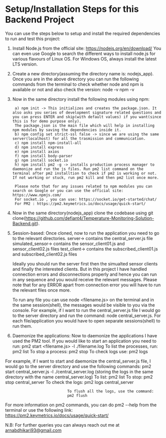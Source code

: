 # Setup/Installation Steps for this Backend Project

You can use the steps below to setup and install the required dependencies to run and test this project:

1. Install Node.js from the official site: https://nodejs.org/en/download/
	You can even use Google to search the different ways to install node.js for various flavours of Linux OS.
	For Windows OS, always install the latest LTS version.
	
2. Create a new directory(assuming the directory name is: nodejs_app).
    Once you are in the above directory you can run the following commands from the terminal to check whether node and npm is available or not and also check the version:
	node -v
	npm -v
	
3. Now in the same directory install the following modules using npm:

		a) npm init -> This initializes and creates the package.json. It also asks you series of development signature related questions and you can press ENTER and skip(with default values) if you want(since this is for demo purpose only).
		The package.json is the main file which will help in installing npm modules by saving the dependencies inside it.
		b) npm config set strict-ssl false -> since we are using the same server(localhost) for all the trasmission and communication.
		c) npm install npm-install-all
		d) npm install express
		e) npm install axios
		f) npm install body-parser
		g) npm install socket.io
		h) npm install pm2 -g -> installs production process manager to daemonize and run the js files. Run pm2 list command on the terminal after pm2 installtion to check if pm2 is working or not. If not working or stuck, run pm2 kill and then pm2 list once more.
		
		Please note that for any issues related to npm modules you can search on Google or you can use the official site: https://www.npmjs.com/
		For socket.io , you can use: https://socket.io/get-started/chat/
		For PM2 : https://pm2.keymetrics.io/docs/usage/quick-start/
		
4. Now in the same directory(nodejs_app) clone the codebase using git     clone(https://github.com/defiant4/Temperature-Monitoring-Solution-Backend.git).

5. Session-based: Once cloned, now to run the application you need to go to the relevant directories.
				  server-> contains the central_server.js file
				  simulated_sensor-> contains the sensor_client01.js and sensor_client02.js files
                  test_client-> contains the subscribed_client01.js and subscribed_client02.js files
   
   Ideally you should run the server first then the simualted sensor clients and finally the interested clients.
   But in this project I have handled connection errors and disconnections properly and hence you can run in any sequence and you would receive the relevant messages.
   Please note that for any ERROR apart from connection error you will have to run the relevant files once more.
   
   To run any file you can use node <filename.js> on the terminal and in the same session(shell), the messages would be visible to you via the console.
   For example, if I want to run the central_server.js file I would go to the server directory and run the command:
   node central_server.js. For each file/application you would have to open separate sessions(shell) to run them.
   
6. Daemonize the applications: Now to daemonize the applications I have used the PM2 tool.
							   If you would like to start an application you need to run: 
							   pm2 start <filename.js> -l ./filename.log
							   To list the processes, run: pm2 list
							   To stop a process:
							   pm2 stop <filename>
							   To check logs use:
							   pm2 logs <filename>
	
  For example, if I want to start and daemonize the central_server.js file, I would go to the server directory and use the following commands:
								pm2 start central_server.js -l ./central_server.log (storing the logs in the same directory with the name central_server.log)
								To list: pm2 list
								To stop:
								pm2 stop central_server
								To check the logs:
								pm2 logs central_server
								
								To flush all the logs, use the command:
								pm2 flush
								
  For more information on pm2 commands, you can do pm2 --help from the terminal or use the following link:
  https://pm2.keymetrics.io/docs/usage/quick-start/		

N.B: For further queries you can always reach out me at arnabdhikari93@gmail.com



